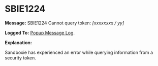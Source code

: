 # SBIE1224

**Message:** SBIE1224 Cannot query token: _[xxxxxxxx / yy]_

**Logged To:** [Popup Message Log](PopupMessageLog).

**Explanation:**

Sandboxie has experienced an error while querying information from a security token.
